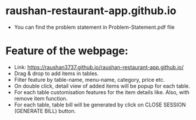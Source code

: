# raushan-restaurant-app.github.io

- You can find the problem statement in Problem-Statement.pdf file

# Feature of the webpage: 
- Link: https://raushan3737.github.io/raushan-restaurant-app.github.io/
- Drag & drop to add items in tables.
- Filter feature by table-name, menu-name, category, price etc.
- On double click, detail view of added items will be popup for each table.
- For each table customisation features for the item details like. Also, with remove item function.
- For each table, table bill will be generated by click on CLOSE SESSION (GENERATE BILL) button.
